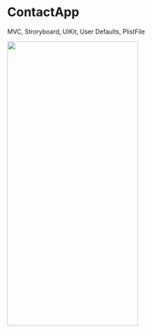 # ContactApp

MVC,
Stroryboard,
UIKit,
User Defaults,
PlistFile

<img src="https://github.com/Vladchere/ContactsApp/blob/main/ContactsApp/Sources/sample.gif" width="300" height="650" />
